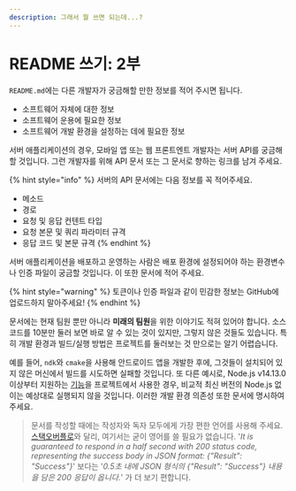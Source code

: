 ```yaml
---
description: 그래서 뭘 쓰면 되는데...?
---
```


# README 쓰기: 2부

`README.md`에는 다른 개발자가 궁금해할 만한 정보를 적어 주시면 됩니다.

* 소프트웨어 자체에 대한 정보 
* 소프트웨어 운용에 필요한 정보
* 소프트웨어 개발 환경을 설정하는 데에 필요한 정보

서버 애플리케이션의 경우, 모바일 앱 또는 웹 프론트엔트 개발자는 서버 API를 궁금해할 것입니다. 그런 개발자를 위해 API 문서 또는 그 문서로 향하는 링크를 남겨 주세요.

{% hint style="info" %}
서버의 API 문서에는 다음 정보를 꼭 적어주세요.

* 메소드
* 경로
* 요청 및 응답 컨텐트 타입
* 요청 본문 및 쿼리 파라미터 규격
* 응답 코드 및 본문 규격
{% endhint %}

서버 애플리케이션을 배포하고 운영하는 사람은 배포 환경에 설정되어야 하는 환경변수나 인증 파일이 궁금할 것입니다. 이 또한 문서에 적어 주세요.

{% hint style="warning" %}
토큰이나 인증 파일과 같이 민감한 정보는 GitHub에 업로드하지 말아주세요!
{% endhint %}

문서에는 현재 팀원 뿐만 아니라 **미래의 팀원**을 위한 이야기도 적혀 있어야 합니다. 소스 코드를 10분만 둘러 보면 바로 알 수 있는 것이 있지만, 그렇지 않은 것들도 있습니다. 특히 개발 환경과 빌드/실행 방법은 프로젝트를 둘러보는 것 만으로는 알기 어렵습니다.

예를 들어, `ndk`와 `cmake`을 사용해 안드로이드 앱을 개발한 후에, 그것들이 설치되어 있지 않은 머신에서 빌드를 시도하면 실패할 것입니다. 또 다른 예시로, Node.js v14.13.0 이상부터 지원하는 [기능](https://nodejs.org/api/esm.html)을 프로젝트에서 사용한 경우, 비교적 최신 버전의 Node.js 없이는 예상대로 실행되지 않을 것입니다. 이러한 개발 환경 의존성 또한 문서에 명시하여 주세요.

> 문서를 작성할 때에는 작성자와 독자 모두에게 가장 편한 언어를 사용해 주세요. [스택오버플로](https://meta.stackexchange.com/questions/13676/do-posts-have-to-be-in-english-on-stack-exchange)와 달리, 여기서는 굳이 영어를 쓸 필요가 없습니다. '_It is guaranteed to respond in a half second with 200 status code, representing the success body in JSON format: {"Result": "Success"}_' 보다는 '_0.5초 내에 JSON 형식의  {"Result": "Success"} 내용을 담은 200 응답이 옵니다._' 가 더 보기 편합니다.



